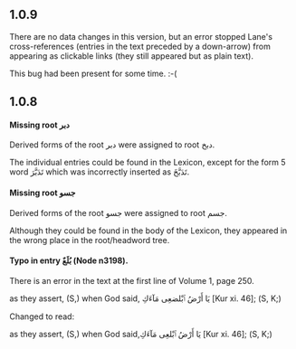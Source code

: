 ## 1.0.9

There are no data changes in this version, but an error stopped Lane's cross-references (entries in the text preceded by a down-arrow) from appearing as clickable links (they still appeared but as plain text).

This bug had been present for some time. :-(

## 1.0.8

#### Missing root <span lang="ar">دبر</span>


Derived forms of the root <span lang="ar">دبر</span> were assigned to root <span lang="ar">دبخ</span>.

The individual entries could be found in the Lexicon, except for the form 5 word <span lang="ar">تَدَبَّرَ</span> which was incorrectly inserted as <span lang="ar">تَدَبَّخَ</span>.

#### Missing root <span lang="ar">جسو</span>


Derived forms of the root <span lang="ar">جسو</span> were assigned to root <span lang="ar">جسم</span>.

Although they could be found in the body of the Lexicon, they appeared in the wrong place in the root/headword tree.


#### Typo in entry <span lang="ar">بُلَعٌ </span> (Node n3198).

There is an error in the text at the first line of Volume 1, page 250.


as they assert, (S,) when God said,<span lang="ar"> يَا أَرْضُ ٱبْلضعِى مَآءَكِ [Kur xi. 46]</span>; (S, K;)

Changed to read:

as they assert, (S,) when God said,<span lang="ar">يَا أَرْضُ ٱبْلعِى مَآءَكِ</span> [Kur xi. 46]; (S, K;)

